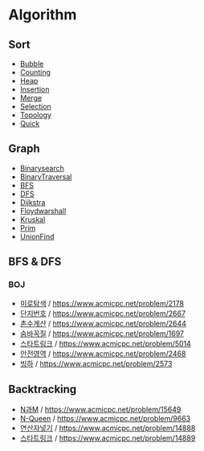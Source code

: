# Algorithm
## Sort
* [Bubble](https://github.com/sonjaewoo/Algorithm/blob/master/Sort/bubble.cpp)
* [Counting](https://github.com/sonjaewoo/Algorithm/blob/master/Sort/counting.cpp)
* [Heap](https://github.com/sonjaewoo/Algorithm/blob/master/Sort/heap.cpp)
* [Insertion](https://github.com/sonjaewoo/Algorithm/blob/master/Sort/insertion.cpp)
* [Merge](https://github.com/sonjaewoo/Algorithm/blob/master/Sort/merge.cpp)
* [Selection](https://github.com/sonjaewoo/Algorithm/blob/master/Sort/selection.cpp)
* [Topology](https://github.com/sonjaewoo/Algorithm/blob/master/Sort/topology.cpp)
* [Quick](https://github.com/sonjaewoo/Algorithm/blob/master/Sort/quick.cpp)

## Graph
* [Binarysearch](https://github.com/sonjaewoo/Algorithm/blob/master/Graph/binarysearch.cpp)
* [BinaryTraversal](https://github.com/sonjaewoo/Algorithm/blob/master/Graph/binarytraversal.cpp)
* [BFS](https://github.com/sonjaewoo/Algorithm/blob/master/Graph/bfs.cpp)
* [DFS](https://github.com/sonjaewoo/Algorithm/blob/master/Graph/dfs.cpp)
* [Dijkstra](https://github.com/sonjaewoo/Algorithm/blob/master/Graph/dijkstra.cpp)
* [Floydwarshall](https://github.com/sonjaewoo/Algorithm/blob/master/Graph/floydwarshall.cpp)
* [Kruskal](https://github.com/sonjaewoo/Algorithm/blob/master/Graph/kruskal.cpp)
* [Prim](https://github.com/sonjaewoo/Algorithm/blob/master/Graph/prim.cpp)
* [UnionFind](https://github.com/sonjaewoo/Algorithm/blob/master/Graph/UnionFind.cpp)

## BFS & DFS
### BOJ
* [미로탐색](https://github.com/sonjaewoo/Algorithm/blob/master/BFS%26DFS/%EB%AF%B8%EB%A1%9C%ED%83%90%EC%83%89(S).cpp) / https://www.acmicpc.net/problem/2178
* [단지번호](https://github.com/sonjaewoo/Algorithm/blob/master/BFS%26DFS/%EB%8B%A8%EC%A7%80%EB%B2%88%ED%98%B8(S).cpp) / https://www.acmicpc.net/problem/2667
* [촌수계산](https://github.com/sonjaewoo/Algorithm/blob/master/BFS%26DFS/촌수계산(S).cpp) / https://www.acmicpc.net/problem/2644
* [숨바꼭질](https://github.com/sonjaewoo/Algorithm/blob/master/BFS%26DFS/%EC%88%A8%EB%B0%94%EA%BC%AD%EC%A7%88(S).cpp) / https://www.acmicpc.net/problem/1697
* [스타트링크](https://github.com/sonjaewoo/Algorithm/blob/master/BFS%26DFS/%EC%8A%A4%ED%83%80%ED%8A%B8%EB%A7%81%ED%81%AC(G).cpp) / https://www.acmicpc.net/problem/5014
* [안전영역](https://github.com/sonjaewoo/Algorithm/blob/master/BFS%26DFS/%EC%95%88%EC%A0%84%EC%98%81%EC%97%AD(S).cpp) / https://www.acmicpc.net/problem/2468
* [빙하](https://github.com/sonjaewoo/Algorithm/blob/master/BFS%26DFS/%EB%B9%99%ED%95%98(G).cpp) / https://www.acmicpc.net/problem/2573

## Backtracking
* [N과M](https://github.com/sonjaewoo/Algorithm/blob/master/Backtracking/N%26M(1).cpp) / https://www.acmicpc.net/problem/15649
* [N-Queen](https://github.com/sonjaewoo/Algorithm/blob/master/Backtracking/NQueen.cpp) / https://www.acmicpc.net/problem/9663
* [연산자넣기](https://github.com/sonjaewoo/Algorithm/blob/master/Backtracking/%EC%97%B0%EC%82%B0%EC%9E%90.cpp) / https://www.acmicpc.net/problem/14888
* [스타트링크](https://github.com/sonjaewoo/Algorithm/blob/master/Backtracking/%EC%8A%A4%ED%83%80%ED%8A%B8%EB%A7%81%ED%81%AC.cpp) / https://www.acmicpc.net/problem/14889
